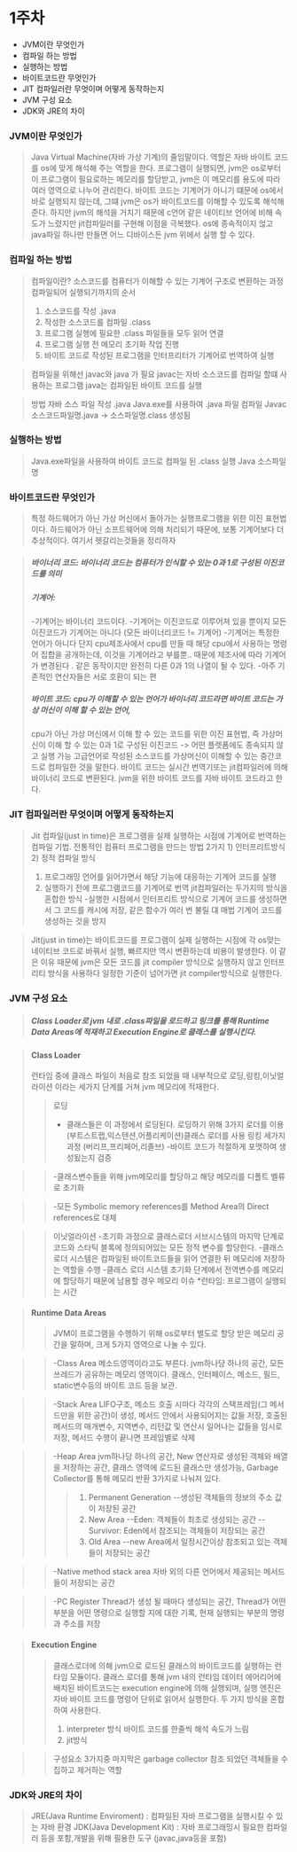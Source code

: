 # 1주차

* JVM이란 무엇인가
* 컴파일 하는 방법
* 실행하는 방법
* 바이트코드란 무엇인가
* JIT 컴파일러란 무엇이며 어떻게 동작하는지
* JVM 구성 요소
* JDK와 JRE의 차이

### JVM이란 무엇인가
> Java Virtual Machine(자바 가상 기계)의 줄임말이다. 역할은 자바 바이트 코드를 os에 맞게 해석해 주는 역할을 한다. 프로그램이 실행되면, jvm은 os로부터 이 프로그램이 필요로하는 메모리를 할당받고, jvm은 이 메모리를 용도에 따라 여러 영역으로 나누어 관리한다. 바이트 코드는  기계어가 아니기 떄문에 os에서 바로 실행되지 않는데, 그떄  jvm은 os가 바이트코드를 이해할 수 있도록 해석해 준다. 하지만 jvm의 해석을 거치기 때문에 c언어 같은 네이티브 언어에 비해 속도가 느렸지만 jit컴파일러를 구현해 이점을 극복했다.
> os에 종속적이지 얺고 java파일 하나만 만들면 어느 디바이스든 jvm 위에서 실행 할 수 있다.

### 컴파일 하는 방법
> 컴파일이란? 소스코드를 컴퓨터가 이해할 수 있는 기계어 구조로 변환하는 과정
> 컴파일되어 실행되기까지의 순서
> 1. 소스코드를 작성 .java
> 2. 작성한 소스코드를 컴파일 .class
> 3. 프로그램 실행에 필요한 .class 파일들을 모두 읽어 연결
> 4. 프로그램 실행 전 메모리 초기화 작업 진행
> 5. 바이트 코드로 작성된 프로그램을 인터프리터가 기계어로 번역하여 실행

> 컴파일을 위해선 javac와 java 가 필요
> javac는 자바 소스코드를 컴파일 할떄 사용하는 프로그램 
> java는 컴파일된 바이트 코드를 실행

> 방법
> 자바 소스 파일 작성 .java
> Java.exe를 사용하여 .java 파일 컴파일
> Javac 소스코드파일명.java -> 소스파일명.class 생성됨

### 실행하는 방법
> Java.exe파일을 사용하여 바이트 코드로 컴파일 된 .class 실행
> Java 소스파일명

### 바이트코드란 무엇인가
> 특정 하드웨어가 아닌 가상 머신에서 돌아가는 실행프로그램을 위한 이진 표현법이다.
> 하드웨어가 아닌 소프트웨어에 의해 처리되기 때문에, 보통 기계어보다 더 추상적이다.
> 여기서 헷갈리는것들을 정리하자

> ##### 바이너리 코드: 바이너리 코드는 컴퓨터가 인식할 수 있는 0과 1로 구성된 이진코드를 의미
> ##### 기계어:
> -기계어는 바이너리 코드이다.
> -기계어는 이진코드로 이루어져 있을 뿐이지 모든 이진코드가 기계어는 아니다
> (모든 바이너리코드 != 기계어)
> -기계어는 특정한 언어가 아니다 단지 cpu제조사에서 cpu를 만들 때 해당 cpu에서 사용하는 명령어 집합을 공개하는데, 이것을 기계어라고 부를뿐.. 때문에 제조사에 따라 기계어가 변경된다 . 같은 동작이지만 완전히 다른 0과 1의 나열이 될 수 있다.
> -아주 기존적인 연산자들은 서로 호환이 되는 편
> ##### 바이트 코드: cpu가 이해할 수 있는 언어가 바이너리 코드라면 바이트 코드는 가상 머신이 이해 할 수 있는 언어,
> cpu가 아닌 가상 머신에서 이해 할 수 있는 코드를 위한 이진 표현법, 즉 가상머신이 이해 할 수 있는 0과 1로 구성된 이진코드 -> 어떤 플렛폼에도 종속되지 않고 실행 가능
> 고급언어로 작성된 소스코드를 가상머신이 이해할 수 있는 중간코드로 컴파일한 것을 말한다.
> 바이트 코드는 실시간 번역기또는 jit컴파일러에 의해 바이너리 코드로 변환된다.
> jvm을 위한 바이트 코드를 자바 바이트 코드라고 한다.

### JIT 컴파일러란 무엇이며 어떻게 동작하는지
> Jit 컴파일(just in time)은 프로그램을 실제 실행하는 시점에 기계어로 번역하는 컴파일 기법.
> 전통적인 컴퓨터 프로그램을 만드는 방법 2가지 1) 인터프리트방식 2) 정적 컴파일 방식
> 1. 프로그래밍 언어를 읽어가면서 해당 기능에 대응하는 기계어 코드를 실행
> 2. 실행하기 전에 프로그램코드를 기계어로 번역
> jit컴파일러는 두가지의 방식을 혼합한 방식
> -실행한 시점에서 인터프리트 방식으로 기계어 코드를 생성하면서 그 코드를 캐시에 저장,
> 같은 함수가 여러 번 불릴 댸 매법 기계어 코드를 생성하는 것을 방지

> Jit(just in time)는 바이트코드를 프로그램이 실제 실행하는 시점에 각 os맞는 네이티브 코드로 바꿔서 실행,
> 빠르지만 역시 변환하는데 비용이 발생한다. 이 같은 이유 때문에 jvm은 모든 코드를 jit compiler 방식으로 실행하지 않고 
> 인터프리티 방식을 사용하다 일정한 기준이 넘어가면 jit compiler방식으로 실행한다.

### JVM 구성 요소
> ##### Class Loader로 jvm 내로 .class파일을 로드하고 링크를 통해 Runtime Data Areas에 적재하고 Execution Engine로 클래스를 실행시킨다.

> #### Class Loader
> 런타임 중에 클래스 파일이 처음로 참조 되었을 때 내부적으로 로딩,링킹,이닛얼라이션 이라는 세가지 단계를 거쳐 jvm 메모리에 적재한다.
>> 로딩
>> - 클래스들은 이 과정에서 로딩된다. 로딩하기 위해 3가지 로더를 이용
>> (부트스트랩,익스텐션,어플리케이션)클래스 로더를 사용
>> 링킹
>> 세가지 과정
>> (버리프,프리페어,리졸브)
>> -바이트 코드가 적절하게 포맷하여 생성됬는지 검증

>> -클래스변수들을 위해 jvm메모리를 할당하고 해당 메모리를 디폴트 벨류로 초기화

>> -모든 Symbolic memory references를 Method Area의 Direct references로 대체

>> 이닛얼라이션
>> -초기화 과정으로 클래스로더 서브시스템의 마지막 단계로 코드와 스타틱 블록에 정의되어있는 모든 정적 변수를 할당한다.
>> -클래스 로더 시스템은 컴파일된 바이트코드들을 읽어 연결한 뒤 메모리에 저장하는 역할을 수행
>> -클래스 로더 시스템 초기화 단계에서 전역변수를 메모리에 할당하기 때문에 남용할 경우 메모리 이슈
>> *런타임: 프로그램이 실행되는 시간

> #### Runtime Data Areas
>> JVM이 프로그램을 수행하기 위해 os로부터 별도로 할당 받은 메모리 공간을 말하며, 크게 5가지 영역으로 나눌 수 있다.

>> -Class Area
>> 메소드영역이라고도 부른다. jvm하나당 하나의 공간, 모든 쓰레드가 공유하는 메모리 영역이다. 클래스, 인터페이스, 메소드, 필드, static변수등의 바이트 코드 등을 보관.

>> -Stack Area
>> LIFO구조, 메소드 호출 시마다 각각의 스택프레임(그 메서드만을 위한 공간)이 생성, 메서드 안에서 사용되어지는 값들 저장, 호출된 메서드의 매개변수, 지역변수, 리턴값 및 연산시 일어나는 값들을 임시로 저장, 메서드 수행이 끝나면 프레임별로 삭제

>> -Heap Area
>>  jvm하나당 하나의 공간,
>> New 연산자로 생성된 객체와 배열을 저장하는 공간, 클래스 영역에 로드된 클래스만 생성가능, Garbage Collector를 통해 메모리 반환
>> 3가지로 나눠져 있다.
>>> 1. Permanent Generation
>>> --생성된 객체들의 정보의 주소 값이 저장된 공간
>>> 2. New Area
>>> --Eden: 객체들이 최초로 생성되는 공간
>>> --Survivor: Eden에서 참조되는 객체들이 저장되는 공간
>>> 3. Old Area
>>> --new Area에서 일정시간이상 참조되고 있는 객체들이 저장되는 공간

>> -Native method stack area
>> 자바 외의 다른 언어에서 제공되는 메서드들이 저장되는 공간

>> -PC Register
>> Thread가 생성 될 때마다 생성되는 공간, Thread가 어떤 부분을 어떤 명령으로 실행할 지에 대한 기록, 현재 실행되는 부분의 명령과 주소를 저장

> #### Execution Engine
>> 클래스로더에 의해 jvm으로 로드된 클래스의 바이트코드를 실행하는 런타임 모듈이다. 클래스 로더를 통해 jvm 내의 런타임 데이터 에어리어에 배치된 바이트코드는 execution engine에 의해 실행되며, 실행 엔진은 자바 바이트 코드를 명령어 단위로 읽어서 실행한다.
>> 두 가지 방식을 혼합하여 사용한다.
>> 1. interpreter 방식
>> 바이트 코드를 한줄씩 해석 속도가 느림
>> 2. jit방식

>> 구성요소 3가지중 마지막은 garbage collector
>> 참조 되었던 객체들을 수집하고 제거하는 역할




### JDK와 JRE의 차이
> JRE(Java Runtime Enviroment) : 컴파일된 자바 프로그램을 실행시킬 수 있는 자바 환경
> JDK(Java Development Kit) : 자바 프로그래밍시 필요한 컴파일러 등을 포함,개발을 위해 필용한 도구 (javac,java등을 포함)
